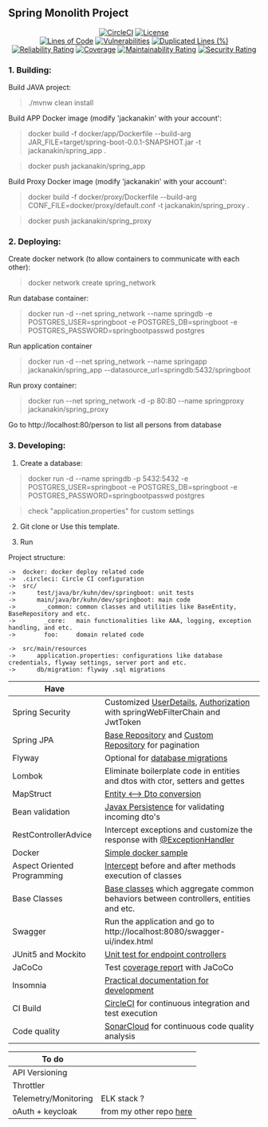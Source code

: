 ## Spring Monolith Project

<div align="center">

[![CircleCI](https://dl.circleci.com/status-badge/img/gh/jackanakin/spring-monolith-project/tree/main.svg?style=svg)](https://dl.circleci.com/status-badge/redirect/gh/jackanakin/spring-monolith-project/tree/main)
[![License](https://img.shields.io/badge/License-Apache_2.0-blue.svg)](https://opensource.org/licenses/Apache-2.0)
<br/>
[![Lines of Code](https://sonarcloud.io/api/project_badges/measure?project=jackanakin_Spring-JPA-Flyway-Nginx-Docker&metric=ncloc)](https://sonarcloud.io/summary/new_code?id=jackanakin_Spring-JPA-Flyway-Nginx-Docker)
[![Vulnerabilities](https://sonarcloud.io/api/project_badges/measure?project=jackanakin_Spring-JPA-Flyway-Nginx-Docker&metric=vulnerabilities)](https://sonarcloud.io/summary/new_code?id=jackanakin_Spring-JPA-Flyway-Nginx-Docker)
[![Duplicated Lines (%)](https://sonarcloud.io/api/project_badges/measure?project=jackanakin_Spring-JPA-Flyway-Nginx-Docker&metric=duplicated_lines_density)](https://sonarcloud.io/summary/new_code?id=jackanakin_Spring-JPA-Flyway-Nginx-Docker)
[![Reliability Rating](https://sonarcloud.io/api/project_badges/measure?project=jackanakin_Spring-JPA-Flyway-Nginx-Docker&metric=reliability_rating)](https://sonarcloud.io/summary/new_code?id=jackanakin_Spring-JPA-Flyway-Nginx-Docker)
[![Coverage](https://sonarcloud.io/api/project_badges/measure?project=jackanakin_Spring-JPA-Flyway-Nginx-Docker&metric=coverage)](https://sonarcloud.io/summary/new_code?id=jackanakin_Spring-JPA-Flyway-Nginx-Docker)
[![Maintainability Rating](https://sonarcloud.io/api/project_badges/measure?project=jackanakin_Spring-JPA-Flyway-Nginx-Docker&metric=sqale_rating)](https://sonarcloud.io/summary/new_code?id=jackanakin_Spring-JPA-Flyway-Nginx-Docker)
[![Security Rating](https://sonarcloud.io/api/project_badges/measure?project=jackanakin_Spring-JPA-Flyway-Nginx-Docker&metric=security_rating)](https://sonarcloud.io/summary/new_code?id=jackanakin_Spring-JPA-Flyway-Nginx-Docker)

</div>

### 1. Building:
Build JAVA project:
>./mvnw clean install

Build APP Docker image (modify 'jackanakin' with your account':
>docker build -f docker/app/Dockerfile --build-arg JAR_FILE=target/spring-boot-0.0.1-SNAPSHOT.jar -t jackanakin/spring_app .

>docker push jackanakin/spring_app

Build Proxy Docker image (modify 'jackanakin' with your account':
>docker build -f docker/proxy/Dockerfile --build-arg CONF_FILE=docker/proxy/default.conf -t jackanakin/spring_proxy .

>docker push jackanakin/spring_proxy

### 2. Deploying:
Create docker network (to allow containers to communicate with each other):
>docker network create spring_network

Run database container:
>docker run -d --net spring_network --name springdb -e POSTGRES_USER=springboot -e POSTGRES_DB=springboot -e POSTGRES_PASSWORD=springbootpasswd postgres

Run application container 
>docker run -d --net spring_network --name springapp jackanakin/spring_app --datasource_url=springdb:5432/springboot

Run proxy container:
>docker run --net spring_network -d -p 80:80 --name springproxy jackanakin/spring_proxy

Go to http://localhost:80/person to list all persons from database

### 3. Developing:

1. Create a database:
> docker run -d --name springdb -p 5432:5432 -e POSTGRES_USER=springboot -e POSTGRES_DB=springboot -e POSTGRES_PASSWORD=springbootpasswd postgres

> check "application.properties" for custom settings

2. Git clone or Use this template.

3. Run

Project structure:
```
->  docker: docker deploy related code
->  .circleci: Circle CI configuration
->  src/
->      test/java/br/kuhn/dev/springboot: unit tests
->      main/java/br/kuhn/dev/springboot: main code
->        _common: common classes and utilities like BaseEntity, BaseRepository and etc.
->        _core:   main functionalities like AAA, logging, exception handling, and etc.
->        foo:     domain related code

->  src/main/resources
->      application.properties: configurations like database credentials, flyway settings, server port and etc.
->      db/migration: flyway .sql migrations
```

| Have |  |
| ------------- | ------------- |
| Spring Security | Customized [UserDetails](https://github.com/jackanakin/spring-monolith-project/blob/main/src/main/java/br/kuhn/dev/springboot/_core/user/entity/User.java), [Authorization](https://github.com/jackanakin/spring-monolith-project/blob/main/src/main/java/br/kuhn/dev/springboot/_core/security/config/SecurityConfig.java) with springWebFilterChain and JwtToken |
| Spring JPA  | [Base Repository](https://github.com/jackanakin/spring-monolith-project/blob/main/src/main/java/br/kuhn/dev/springboot/_common/repository/BaseRepository.java) and [Custom Repository](https://github.com/jackanakin/spring-monolith-project/blob/main/src/main/java/br/kuhn/dev/springboot/_common/repository/CustomRepository.java) for pagination  |
| Flyway  | Optional for [database migrations](https://github.com/jackanakin/spring-monolith-project/tree/main/src/main/resources/db/migration)  |
| Lombok  | Eliminate boilerplate code in entities and dtos with ctor, setters and gettes  |
| MapStruct  | [Entity <--> Dto conversion](https://github.com/jackanakin/spring-monolith-project/blob/main/src/main/java/br/kuhn/dev/springboot/foo/mapper/FooMapper.java)  |
| Bean validation  | [Javax Persistence](https://github.com/jackanakin/spring-monolith-project/blob/main/src/main/java/br/kuhn/dev/springboot/foo/entity/Foo.java) for validating incoming dto's  |
| RestControllerAdvice  | Intercept exceptions and customize the response with [@ExceptionHandler](https://github.com/jackanakin/spring-monolith-project/blob/main/src/main/java/br/kuhn/dev/springboot/_core/validation/handler/ValidationExceptionHandler.java)  |
| Docker  | [Simple docker sample](https://github.com/jackanakin/spring-monolith-project/tree/main/docker)  |
| Aspect Oriented Programming  | [Intercept](https://github.com/jackanakin/spring-monolith-project/blob/main/src/main/java/br/kuhn/dev/springboot/_core/logger/ControllerLogger.java) before and after methods execution of classes  |
| Base Classes  | [Base classes](https://github.com/jackanakin/spring-monolith-project/tree/main/src/main/java/br/kuhn/dev/springboot/_common) which aggregate common behaviors between controllers, entities and etc. |
| Swagger  | Run the application and go to http://localhost:8080/swagger-ui/index.html  |
| JUnit5 and Mockito  | [Unit test for endpoint controllers](https://github.com/jackanakin/spring-monolith-project/blob/main/src/test/java/br/kuhn/dev/springboot/foo/controller/FooControllerTest.java)  |
| JaCoCo  | Test [coverage report]() with JaCoCo  |
| Insomnia  | [Practical documentation for development](https://github.com/jackanakin/spring-monolith-project/blob/main/insomnia.json)  |
| CI Build  | [CircleCI](https://app.circleci.com/pipelines/github/jackanakin/spring-monolith-project) for continuous integration and test execution |
| Code quality  | [SonarCloud](https://sonarcloud.io/project/overview?id=jackanakin_spring-monolith-project) for continuous code quality analysis  |

| To do |  |
| ------------- | ------------- |
| API Versioning | |
| Throttler | |
| Telemetry/Monitoring | ELK stack ? |
| oAuth + keycloak | from my other repo [here](https://github.com/jackanakin/OAuth-2.0-in-Spring-Boot-Applications) |
<!--
TODO
rest-template for integration test
distributed tracing
spring cloud + eureka + gateway
oauth2 + keycloak
sagas
JMS
i18n
Spring cloud microservice
Session management or keycloak
image;files upload/download
kafka
aws
mongodb
password validator bean
password hook no user save
-->
